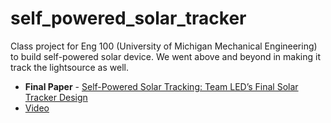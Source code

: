 # self_powered_solar_tracker
Class project for Eng 100 (University of Michigan Mechanical Engineering) to build self-powered solar device. We went above and beyond in making it track the lightsource as well.

- **Final Paper** - [Self-Powered Solar Tracking: Team LED’s Final Solar Tracker Design](https://docs.google.com/document/d/17AeGOa_WvQbJGqFUsjrF8nR-pUg7HbkzMSLa7DIjfbE/edit?usp=sharing)
- [Video](https://www.youtube.com/watch?v=FbF5_2huAVM)
